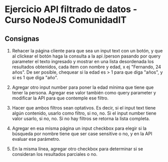 # Ejercicio API filtrado de datos - Curso NodeJS ComunidadIT

## Consignas

1. Rehacer la página cliente para que sea un input text con un botón, y que al clickear el botón haga la consulta a la api /person pasando por query parameter el texto ingresado y mostrar en una lista desordenada los resultados obtenidos, cada item con nombre y edad, x ej "Fernando, 24 años". De ser posible, chequear si la edad es > 1 para que diga "años", y si es 1 que diga "año".

2. Agregar otro input number para poner la edad mínima que tiene que tener la persona. Agregar ese valor también como query parameter y modificar la API para que contemple ese filtro.

3. Hacer que ambos filtros sean optativos. Es decir, si el input text tiene algún contenido, usarlo como filtro, si no, no. Si el input number tiene valor usarlo, si no, no. Si no hay filtros se retorna la lista completa.

4. Agregar en esa misma página un input checkbox para elegir si la búsqueda por nombre tiene que ser case sensitive o no, y en la API evaluar ese parámetro.

5. En la misma línea, agregar otro checkbox para determinar si se consideran los resultados parciales o no.
